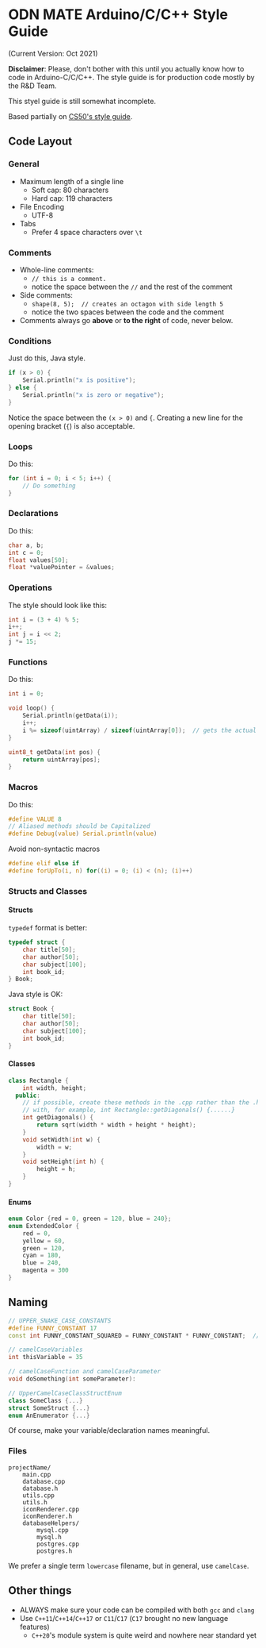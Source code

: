 # ODN MATE Arduino/C/C++ Style Guide
(Current Version: Oct 2021)

**Disclaimer**:
Please, don't bother with this until you actually know how to code in Arduino-C/C/C++. The style guide is for production code mostly by the R&D Team. 

This styel guide is still somewhat incomplete.

Based partially on [CS50's style guide](https://cs50.readthedocs.io/style/c/).

## Code Layout
### General
- Maximum length of a single line
	- Soft cap: 80 characters
	- Hard cap: 119 characters
- File Encoding
	- UTF-8
- Tabs
	- Prefer 4 space characters over `\t`

### Comments
- Whole-line comments:
	- `// this is a comment.`
	- notice the space between the ``//`` and the rest of the comment
- Side comments:
	- `shape(8, 5);  // creates an octagon with side length 5`
	- notice the two spaces between the code and the comment
- Comments always go **above** or **to the right** of code, never below.

### Conditions
Just do this, Java style.
```c
if (x > 0) {
	Serial.println("x is positive");
} else {
	Serial.println("x is zero or negative");
}
```
Notice the space between the `(x > 0)` and `{`.
Creating a new line for the opening bracket (`{`) is also acceptable.

### Loops
Do this:
```c
for (int i = 0; i < 5; i++) {
	// Do something
}
```

### Declarations
Do this:
```c
char a, b;
int c = 0;
float values[50];
float *valuePointer = &values;
```

### Operations
The style should look like this:
```c
int i = (3 + 4) % 5;
i++;
int j = i << 2;
j *= 15;
```

### Functions
Do this:
```c
int i = 0;

void loop() {
	Serial.println(getData(i));
	i++;
	i %= sizeof(uintArray) / sizeof(uintArray[0]);  // gets the actual size of the array
}

uint8_t getData(int pos) {
	return uintArray[pos];
}
```
### Macros
Do this:
```c
#define VALUE 8
// Aliased methods should be Capitalized
#define Debug(value) Serial.println(value)
```
Avoid non-syntactic macros
```c
#define elif else if
#define forUpTo(i, n) for((i) = 0; (i) < (n); (i)++)
```

### Structs and Classes
#### Structs
`typedef` format is better:
```c
typedef struct {
	char title[50];
	char author[50];
	char subject[100];
	int book_id;
} Book;
```
Java style is OK:
```c
struct Book {
	char title[50];
	char author[50];
	char subject[100];
	int book_id;
}
```
#### Classes
```cpp
class Rectangle {
    int width, height;
  public:
    // if possible, create these methods in the .cpp rather than the .h
    // with, for example, int Rectangle::getDiagonals() {......}
    int getDiagonals() {
	    return sqrt(width * width + height * height);
    }
    void setWidth(int w) {
	    width = w;
    }
    void setHeight(int h) {
	    height = h;
    }
}
```
#### Enums
```c
enum Color {red = 0, green = 120, blue = 240};
enum ExtendedColor {
	red = 0,
	yellow = 60,
	green = 120,
	cyan = 180,
	blue = 240,
	magenta = 300
}
```

## Naming
```cpp
// UPPER_SNAKE_CASE_CONSTANTS
#define FUNNY_CONSTANT 17
const int FUNNY_CONSTANT_SQUARED = FUNNY_CONSTANT * FUNNY_CONSTANT;  // c++ only

// camelCaseVariables
int thisVariable = 35

// camelCaseFunction and camelCaseParameter
void doSomething(int someParameter):

// UpperCamelCaseClassStructEnum
class SomeClass {...}
struct SomeStruct {...}
enum AnEnumerator {...}
```
Of course, make your variable/declaration names meaningful.

### Files
```
projectName/
	main.cpp
	database.cpp
	database.h
	utils.cpp
	utils.h
	iconRenderer.cpp
	iconRenderer.h
	databaseHelpers/
		mysql.cpp
		mysql.h
		postgres.cpp
		postgres.h
```
We prefer a single term `lowercase` filename, but in general, use `camelCase`.

## Other things
- ALWAYS make sure your code can be compiled with both `gcc` and `clang`
- Use `C++11`/`C++14`/`C++17` or `C11`/`C17` (`C17` brought no new language features)
	- `C++20`'s module system is quite weird and nowhere near standard yet
